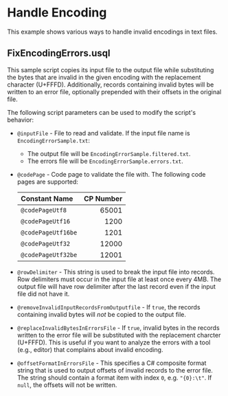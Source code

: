# Handle Encoding
This example shows various ways to handle invalid encodings in text files.

## FixEncodingErrors.usql
This sample script copies its input file to the output file while
substituting the bytes that are invalid in the given encoding with the
replacement character (U+FFFD). Additionally, records containing invalid
bytes will be written to an error file, optionally prepended with their
offsets in the original file.

The following script parameters can be used to modify the script's
behavior:

- `@inputFile` - File to read and validate. If the input file name
is `EncodingErrorSample.txt`:
  - The output file will be `EncodingErrorSample.filtered.txt`.
  - The errors file will be `EncodingErrorSample.errors.txt`.

- `@codePage` - Code page to validate the file with. The following code
pages are supported:

  | Constant Name      | CP Number |
  | :---               |      ---: |
  | `@codePageUtf8`    |     65001 |
  | `@codePageUtf16`   |      1200 |
  | `@codePageUtf16be` |      1201 |
  | `@codePageUtf32`   |     12000 |
  | `@codePageUtf32be` |     12001 |

- `@rowDelimiter` - This string is used to break the input file into
records. Row delimiters must occur in the input file at least once every
4MB. The output file will have row delimiter after the last record even
if the input file did not have it.

- `@removeInvalidInputRecordsFromOutputfile` - If `true`, the records
containing invalid bytes will _not_ be copied to the output file.

- `@replaceInvalidBytesInErrorsFile` - If `true`, invalid bytes in the
records written to the error file will be substituted with the
replacement charcter (U+FFFD). This is useful if you want to analyze the
errors with a tool (e.g., editor) that complains about invalid
encoding.

- `@offsetFormatInErrorsFile` - This specifies a C# composite format
string that is used to output offsets of invalid records to the error
file. The string should contain a format item with index `0`, e.g.
`"{0}:\t"`. If `null`, the offsets will not be written.
